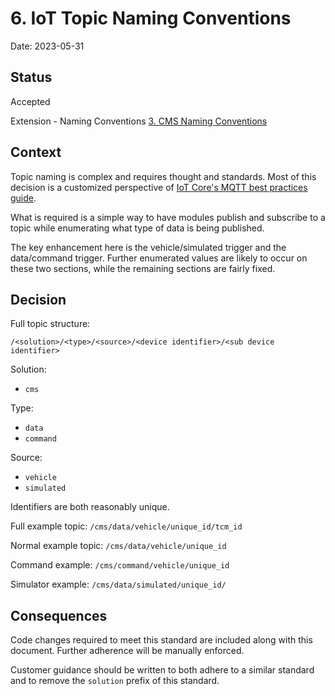 # 6. IoT Topic Naming Conventions

Date: 2023-05-31

## Status

Accepted

Extension - Naming Conventions [3. CMS Naming Conventions](0003-cms-naming-conventions.md)

## Context

Topic naming is complex and requires thought and standards. Most of this decision is a
customized perspective of
[IoT Core's MQTT best practices guide](https://docs.aws.amazon.com/whitepapers/latest/designing-mqtt-topics-aws-iot-core/mqtt-design-best-practices.html).

What is required is a simple way to have modules publish and subscribe
to a topic while enumerating what type of data is being published.

The key enhancement here is the vehicle/simulated trigger and the
data/command trigger. Further enumerated values are likely to occur
on these two sections, while the remaining sections are fairly fixed.


## Decision

Full topic structure:

`/<solution>/<type>/<source>/<device identifier>/<sub device identifier>`

Solution:
- `cms`

Type:
- `data`
- `command`

Source:
- `vehicle`
- `simulated`

Identifiers are both reasonably unique.

Full example topic: `/cms/data/vehicle/unique_id/tcm_id`

Normal example topic: `/cms/data/vehicle/unique_id`

Command example: `/cms/command/vehicle/unique_id`

Simulator example: `/cms/data/simulated/unique_id/`

## Consequences

Code changes required to meet this standard are included along with
this document. Further adherence will be manually enforced.

Customer guidance should be written to both adhere to a similar
standard and to remove the `solution` prefix of this standard.
